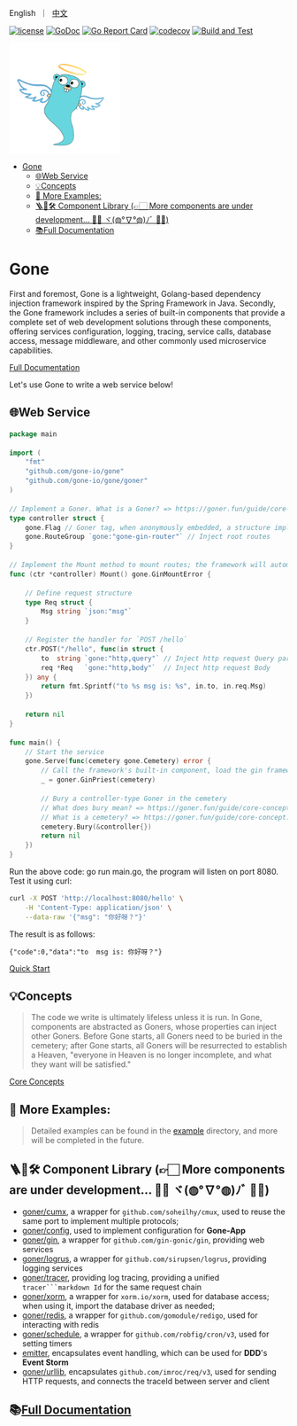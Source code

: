 <p align="left">
   English&nbsp ｜&nbsp <a href="README_CN.md">中文</a>
</p>

[![license](https://img.shields.io/badge/license-GPL%20V3-blue)](LICENSE) [![GoDoc](https://pkg.go.dev/badge/github.com/gone-io/gone.jsonvalue?utm_source=godoc)](http://godoc.org/github.com/gone-io/gone)
[![Go Report Card](https://goreportcard.com/badge/github.com/gone-io/gone)](https://goreportcard.com/report/github.com/gone-io/gone)
[![codecov](https://codecov.io/gh/gone-io/gone/graph/badge.svg?token=H3CROTTDZ1)](https://codecov.io/gh/gone-io/gone)
[![Build and Test](https://github.com/go-kod/kod/actions/workflows/go.yml/badge.svg)](https://github.com/go-kod/kod/actions/workflows/go.yml)

<img src="docs/assert/logo.png" width = "200" alt="logo" align=center />


- [Gone](#gone)
	- [🌐Web Service](#web-service)
	- [💡Concepts](#concepts)
	- [🌰 More Examples:](#-more-examples)
	- [🪜🧰🛠️ Component Library (👉🏻 More components are under development... 💪🏻 ヾ(◍°∇°◍)ﾉﾞ 🖖🏻)](#️-component-library--more-components-are-under-development--ヾﾉﾞ-)
	- [📚Full Documentation](#full-documentation)


# Gone


First and foremost, Gone is a lightweight, Golang-based dependency injection framework inspired by the Spring Framework in Java. Secondly, the Gone framework includes a series of built-in components that provide a complete set of web development solutions through these components, offering services configuration, logging, tracing, service calls, database access, message middleware, and other commonly used microservice capabilities.

[Full Documentation](https://goner.fun/)

Let's use Gone to write a web service below!

## 🌐Web Service
```go
package main

import (
	"fmt"
	"github.com/gone-io/gone"
	"github.com/gone-io/gone/goner"
)

// Implement a Goner. What is a Goner? => https://goner.fun/guide/core-concept.html#goner-%E9%80%9D%E8%80%85
type controller struct {
	gone.Flag // Goner tag, when anonymously embedded, a structure implements Goner
	gone.RouteGroup `gone:"gone-gin-router"` // Inject root routes
}

// Implement the Mount method to mount routes; the framework will automatically execute this method
func (ctr *controller) Mount() gone.GinMountError {

	// Define request structure
	type Req struct {
		Msg string `json:"msg"`
	}

	// Register the handler for `POST /hello`
	ctr.POST("/hello", func(in struct {
		to  string `gone:"http,query"` // Inject http request Query parameter To
		req *Req   `gone:"http,body"`  // Inject http request Body
	}) any {
		return fmt.Sprintf("to %s msg is: %s", in.to, in.req.Msg)
	})

	return nil
}

func main() {
	// Start the service
	gone.Serve(func(cemetery gone.Cemetery) error {
		// Call the framework's built-in component, load the gin framework
		_ = goner.GinPriest(cemetery)

		// Bury a controller-type Goner in the cemetery
		// What does bury mean? => https://goner.fun/guide/core-concept.html#burying
		// What is a cemetery? => https://goner.fun/guide/core-concept.html#cemetery
		cemetery.Bury(&controller{})
		return nil
	})
}
```

Run the above code: go run main.go, the program will listen on port 8080. Test it using curl:
```bash
curl -X POST 'http://localhost:8080/hello' \
    -H 'Content-Type: application/json' \
	--data-raw '{"msg": "你好呀？"}'
```

The result is as follows:
```
{"code":0,"data":"to  msg is: 你好呀？"}
```
[Quick Start](https://goner.fun/quick-start/)

## 💡Concepts
> The code we write is ultimately lifeless unless it is run.
In Gone, components are abstracted as Goners, whose properties can inject other Goners. Before Gone starts, all Goners need to be buried in the cemetery; after Gone starts, all Goners will be resurrected to establish a Heaven, "everyone in Heaven is no longer incomplete, and what they want will be satisfied."

[Core Concepts](https://goner.fun/guide/core-concept.html)

## 🌰 More Examples:

> Detailed examples can be found in the [example](example) directory, and more will be completed in the future.

## 🪜🧰🛠️ Component Library (👉🏻 More components are under development... 💪🏻 ヾ(◍°∇°◍)ﾉﾞ 🖖🏻)
- [goner/cumx](goner/cmux),
  a wrapper for `github.com/soheilhy/cmux`, used to reuse the same port to implement multiple protocols;
- [goner/config](goner/config), used to implement configuration for **Gone-App**
- [goner/gin](goner/gin),
  a wrapper for `github.com/gin-gonic/gin`, providing web services
- [goner/logrus](goner/logrus),
  a wrapper for `github.com/sirupsen/logrus`, providing logging services
- [goner/tracer](goner/tracer),
  providing log tracing, providing a unified `tracer```markdown
  Id` for the same request chain
- [goner/xorm](goner/xorm),
  a wrapper for `xorm.io/xorm`, used for database access; when using it, import the database driver as needed;
- [goner/redis](goner/redis),
  a wrapper for `github.com/gomodule/redigo`, used for interacting with redis
- [goner/schedule](goner/schedule),
  a wrapper for `github.com/robfig/cron/v3`, used for setting timers
- [emitter](https://github.com/gone-io/emitter), encapsulates event handling, which can be used for **DDD**'s **Event Storm**
- [goner/urllib](goner/urllib),
  encapsulates `github.com/imroc/req/v3`, used for sending HTTP requests, and connects the traceId between server and client

## 📚[Full Documentation](https://goner.fun/)
